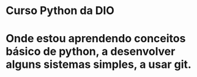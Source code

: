 # Curso Python da DIO
# Onde estou aprendendo conceitos básico de python, a desenvolver alguns sistemas simples, a usar git. 
